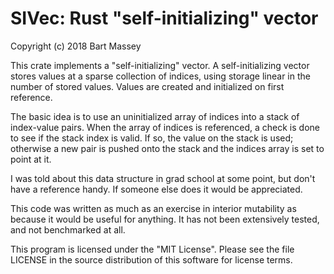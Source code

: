 # SIVec: Rust "self-initializing" vector
Copyright (c) 2018 Bart Massey

This crate implements a "self-initializing" vector.  A
self-initializing vector stores values at a sparse
collection of indices, using storage linear in the number of
stored values. Values are created and initialized on first
reference.

The basic idea is to use an uninitialized array of indices
into a stack of index-value pairs. When the array of indices
is referenced, a check is done to see if the stack index is
valid. If so, the value on the stack is used; otherwise a
new pair is pushed onto the stack and the indices array is
set to point at it.

I was told about this data structure in grad school at some
point, but don't have a reference handy. If someone else
does it would be appreciated.

This code was written as much as an exercise in interior
mutability as because it would be useful for
anything. It has not been extensively tested, and not
benchmarked at all.

This program is licensed under the "MIT License".  Please
see the file LICENSE in the source distribution of this
software for license terms.

